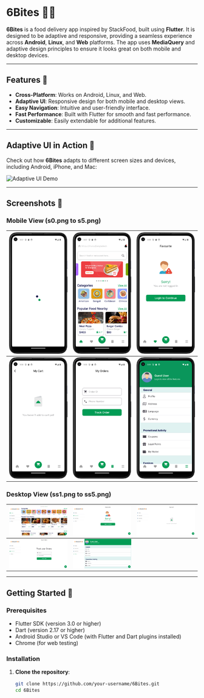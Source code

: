 # 6Bites 🍔🍕

**6Bites** is a food delivery app inspired by StackFood, built using **Flutter**. It is designed to be adaptive and responsive, providing a seamless experience across **Android**, **Linux**, and **Web** platforms. The app uses **MediaQuery** and adaptive design principles to ensure it looks great on both mobile and desktop devices.

---

## Features 🌟

- **Cross-Platform**: Works on Android, Linux, and Web.
- **Adaptive UI**: Responsive design for both mobile and desktop views.
- **Easy Navigation**: Intuitive and user-friendly interface.
- **Fast Performance**: Built with Flutter for smooth and fast performance.
- **Customizable**: Easily extendable for additional features.

---

## Adaptive UI in Action 🎥

Check out how **6Bites** adapts to different screen sizes and devices, including Android, iPhone, and Mac:

![Adaptive UI Demo](SS/src1.gif)

---

## Screenshots 📸

### Mobile View (s0.png to s5.png)
| ![Mobile Screenshot 1](SS/s0.png) | ![Mobile Screenshot 2](SS/s1.png) | ![Mobile Screenshot 3](SS/s2.png) |
|------------------------------------|------------------------------------|------------------------------------|
| ![Mobile Screenshot 4](SS/s3.png) | ![Mobile Screenshot 5](SS/s4.png) | ![Mobile Screenshot 6](SS/s5.png) |

### Desktop View (ss1.png to ss5.png)
| ![Desktop Screenshot 1](SS/ss1.png) | ![Desktop Screenshot 2](SS/ss2.png) | ![Desktop Screenshot 3](SS/ss3.png) |
|--------------------------------------|--------------------------------------|--------------------------------------|
| ![Desktop Screenshot 4](SS/ss4.png) | ![Desktop Screenshot 5](SS/ss5.png) |                                      |

---

## Getting Started 🚀

### Prerequisites
- Flutter SDK (version 3.0 or higher)
- Dart (version 2.17 or higher)
- Android Studio or VS Code (with Flutter and Dart plugins installed)
- Chrome (for web testing)

### Installation
1. **Clone the repository**:
   ```bash
   git clone https://github.com/your-username/6Bites.git
   cd 6Bites
